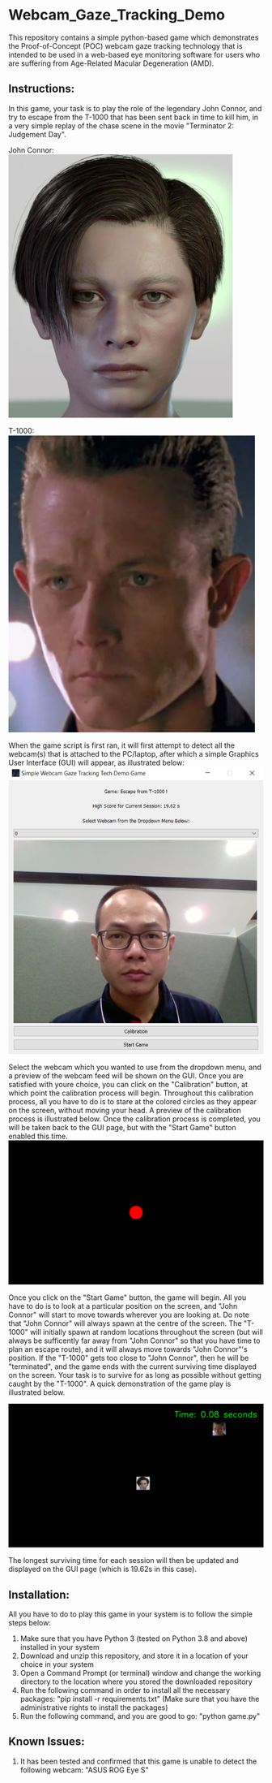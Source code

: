 # Webcam_Gaze_Tracking_Demo

This repository contains a simple python-based game which demonstrates the Proof-of-Concept (POC) webcam gaze tracking technology that is intended to be used in a web-based eye monitoring software for users who are suffering from Age-Related Macular Degeneration (AMD).

## Instructions:

In this game, your task is to play the role of the legendary John Connor, and try to escape from the T-1000 that has been sent back in time to kill him, in a very simple replay of the chase scene in the movie "Terminator 2: Judgement Day". 

John Connor:
![John Connor](jc.JPG)

T-1000:
![T-1000](t-1000.jpg)

When the game script is first ran, it will first attempt to detect all the webcam(s) that is attached to the PC/laptop, after which a simple Graphics User Interface (GUI) will appear, as illustrated below:
![GUI](GUI.PNG)

Select the webcam which you wanted to use from the dropdown menu, and a preview of the webcam feed will be shown on the GUI. Once you are satisfied with youre choice, you can click on the "Calibration" button, at which point the calibration process will begin. Throughout this calibration process, all you have to do is to stare at the colored circles as they appear on the screen, without moving your head. A preview of the calibration process is illustrated below. Once the calibration process is completed, you will be taken back to the GUI page, but with the "Start Game" button enabled this time.
![Calibration](Calib_Demo.gif)

Once you click on the "Start Game" button, the game will begin. All you have to do is to look at a particular position on the screen, and "John Connor" will start to move towards wherever you are looking at. Do note that "John Connor" will always spawn at the centre of the screen. The "T-1000" will initially spawn at random locations throughout the screen (but will always be sufficently far away from "John Connor" so that you have time to plan an escape route), and it will always move towards "John Connor"'s position. If the "T-1000" gets too close to "John Connor", then he will be "terminated", and the game ends with the current surviving time displayed on the screen. Your task is to survive for as long as possible without getting caught by the "T-1000". A quick demonstration of the game play is illustrated below.

![Game](Game_Demo.gif)

The longest surviving time for each session will then be updated and displayed on the GUI page (which is 19.62s in this case). 

## Installation:

All you have to do to play this game in your system is to follow the simple steps below:
1. Make sure that you have Python 3 (tested on Python 3.8 and above) installed in your system
2. Download and unzip this repository, and store it in a location of your choice in your system
3. Open a Command Prompt (or terminal) window and change the working directory to the location where you stored the downloaded repository
4. Run the following command in order to install all the necessary packages: "pip install -r requirements.txt" (Make sure that you have the administrative rights to install the packages)
5. Run the following command, and you are good to go: "python game.py"

## Known Issues:

1. It has been tested and confirmed that this game is unable to detect the following webcam: "ASUS ROG Eye S"
